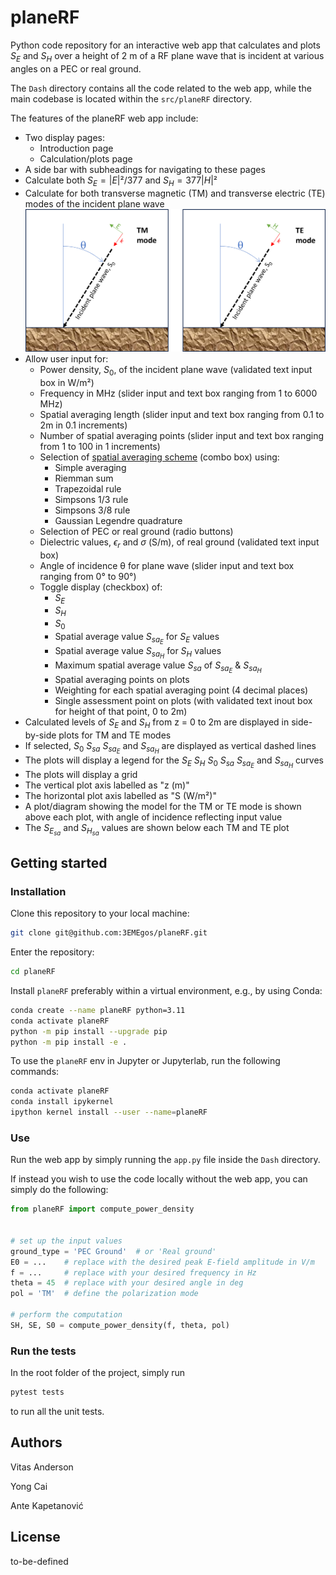 # planeRF
Python code repository for an interactive web app that calculates and plots $S_E$ and $S_H$ over a height of 2 m of a RF plane wave that is incident at various angles on a PEC or real ground.

The `Dash` directory contains all the code related to the web app, while the main codebase is located within the `src/planeRF` directory.

The features of the planeRF web app include:
+ Two display pages:
  + Introduction page
  + Calculation/plots page
+ A side bar with subheadings for navigating to these pages  
+ Calculate both $S_E=|E|²/377$ and $S_H=377|H|²$
+ Calculate for both transverse magnetic (TM) and transverse electric (TE) modes of the incident plane wave
![TM & TE mode](https://github.com/3EMEgos/planeRF/blob/main/assets/TM-TE-mode.png)
+ Allow user input for:
  + Power density, $S_0$, of the incident plane wave (validated text input box in W/m²)
  + Frequency in MHz (slider input and text box ranging from 1 to 6000 MHz)
  + Spatial averaging length (slider input and text box ranging from 0.1 to 2m in 0.1 increments)
  + Number of spatial averaging points (slider input and text box ranging from 1 to 100 in 1 increments)
  + Selection of [spatial averaging scheme](https://2fc.gitbook.io/spatial-avg-wg/methodology/numerical-approaches-for-spatial-averaging) (combo box) using:
    + Simple averaging
    + Riemman sum
    + Trapezoidal rule
    + Simpsons 1/3 rule
    + Simpsons 3/8 rule
    + Gaussian Legendre quadrature 
  + Selection of PEC or real ground (radio buttons)
  + Dielectric values, $\epsilon_r$ and $\sigma$ (S/m), of real ground (validated text input box)
  + Angle of incidence θ for plane wave (slider input and text box ranging from 0° to 90°)
  + Toggle display (checkbox) of:
    + $S_E$
    + $S_H$
    + $S_0$
    + Spatial average value $S_{sa_E}$ for $S_E$ values
    + Spatial average value $S_{sa_H}$ for $S_H$ values
    + Maximum spatial average value $S_{sa}$ of $S_{sa_E}$ & $S_{sa_H}$
    + Spatial averaging points on plots
    + Weighting for each spatial averaging point (4 decimal places)
    + Single assessment point on plots (with validated text inout box for height of that point, 0 to 2m)
+ Calculated levels of $S_E$ and $S_H$ from z = 0 to 2m are displayed in side-by-side plots for TM and TE modes
+ If selected, $S_0$ $S_{sa}$ $S_{sa_E}$ and $S_{sa_H}$ are displayed as vertical dashed lines
+ The plots will display a legend for the  $S_E$ $S_H$ $S_0$ $S_{sa}$ $S_{sa_E}$ and $S_{sa_H}$ curves
+ The plots will display a grid
+ The vertical plot axis labelled as "z (m)"
+ The horizontal plot axis labelled as "S (W/m²)"
+ A plot/diagram showing the model for the TM or TE mode is shown above each plot, with angle of incidence reflecting input value
+ The $S_{E_{sa}}$ and $S_{H_{sa}}$ values are shown below each TM and TE plot

## Getting started

### Installation

Clone this repository to your local machine:
```bash
git clone git@github.com:3EMEgos/planeRF.git
```
Enter the repository:
```bash
cd planeRF
```
Install `planeRF` preferably within a virtual environment, e.g., by using Conda:
```bash
conda create --name planeRF python=3.11
conda activate planeRF
python -m pip install --upgrade pip
python -m pip install -e .
```
To use the `planeRF` env in Jupyter or Jupyterlab, run the following commands:
```bash
conda activate planeRF
conda install ipykernel
ipython kernel install --user --name=planeRF
```

### Use

Run the web app by simply running the `app.py` file inside the `Dash` directory.

If instead you wish to use the code locally without the web app, you can simply do the following:
```python
from planeRF import compute_power_density


# set up the input values
ground_type = 'PEC Ground'  # or 'Real ground'
E0 = ...    # replace with the desired peak E-field amplitude in V/m
f = ...     # replace with your desired frequency in Hz
theta = 45  # replace with your desired angle in deg
pol = 'TM'  # define the polarization mode

# perform the computation
SH, SE, S0 = compute_power_density(f, theta, pol)
```

### Run the tests

In the root folder of the project, simply run
```bash
pytest tests
```
to run all the unit tests.

## Authors
Vitas Anderson

Yong Cai

Ante Kapetanović

## License
to-be-defined
